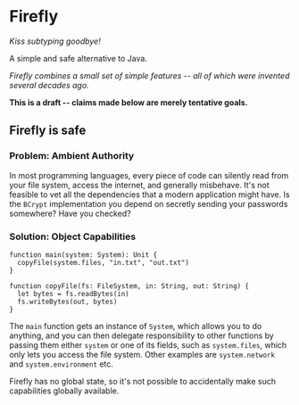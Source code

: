 # Firefly
*Kiss subtyping goodbye!*

A simple and safe alternative to Java.

*Firefly combines a small set of simple features -- all of which were invented several decades ago.*

**This is a draft -- claims made below are merely tentative goals.**


## Firefly is safe

### Problem: Ambient Authority

In most programming languages, every piece of code can silently read from your file system, access the internet, and generally misbehave. It's not feasible to vet all the dependencies that a modern application might have. Is the `BCrypt` implementation you depend on secretly sending your passwords somewhere? Have you checked?

### Solution: Object Capabilities

```
function main(system: System): Unit {
  copyFile(system.files, "in.txt", "out.txt")
}

function copyFile(fs: FileSystem, in: String, out: String) {
  let bytes = fs.readBytes(in)
  fs.writeBytes(out, bytes)
}
```

The `main` function gets an instance of `System`, which allows you to do anything, and you can then delegate responsibility to other functions by passing them either `system` or one of its fields, such as `system.files`, which only lets you access the file system. Other examples are `system.network` and `system.environment` etc.

Firefly has no global state, so it's not possible to accidentally make such capabilities globally available. 


